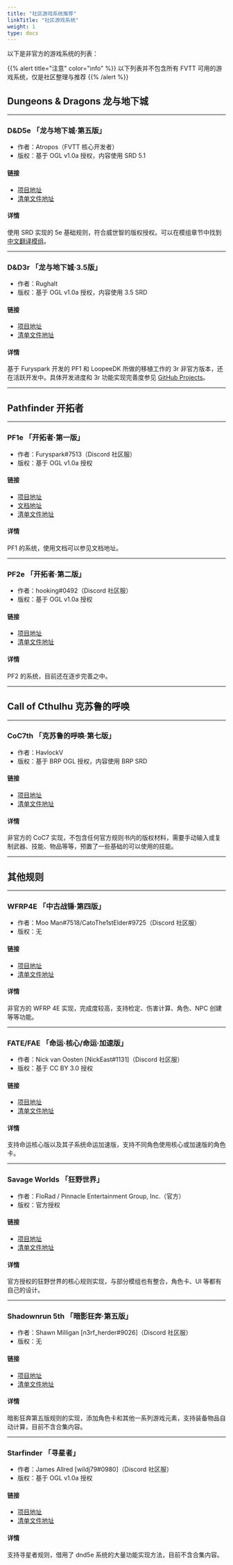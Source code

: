 ```yaml
---
title: "社区游戏系统推荐"
linkTitle: "社区游戏系统"
weight: 1
type: docs
---
```


以下是非官方的游戏系统的列表：

{{% alert title="注意" color="info" %}}
以下列表并不包含所有 FVTT 可用的游戏系统，仅是社区整理与推荐
{{% /alert %}}


## Dungeons & Dragons 龙与地下城

---

### D&D5e 「龙与地下城·第五版」
- 作者：Atropos（FVTT 核心开发者）
- 版权：基于 OGL v1.0a 授权，内容使用 SRD 5.1
#### 链接
- [项目地址](https://gitlab.com/foundrynet/dnd5e)
- [清单文件地址](https://gitlab.com/foundrynet/dnd5e/raw/master/system.json)
#### 详情
使用 SRD 实现的 5e 基础规则，符合威世智的版权授权。可以在模组章节中找到[中文翻译模组](../mods/#5e-中文化)。

---

### D&D3r 「龙与地下城·3.5版」
- 作者：Rughalt
- 版权：基于 OGL v1.0a 授权，内容使用 3.5 SRD
#### 链接
- [项目地址](https://github.com/Rughalt/D35E)
- [清单文件地址](http://dragonshorn.info/dnd35e/system.json)
#### 详情
基于 Furyspark 开发的 PF1 和 LoopeeDK 所做的移植工作的 3r 非官方版本，还在活跃开发中。具体开发进度和 3r 功能实现完善度参见 [GitHub Projects](https://github.com/Rughalt/D35E/projects/1)。

---

## Pathfinder 开拓者

---

### PF1e 「开拓者·第一版」
- 作者：Furyspark#7513（Discord 社区服）
- 版权：基于 OGL v1.0a 授权
#### 链接
- [项目地址](https://gitlab.com/Furyspark/foundryvtt-pathfinder1)
- [文档地址](https://furyspark.gitlab.io/foundryvtt-pathfinder1-doc)
- [清单文件地址](https://gitlab.com/Furyspark/foundryvtt-pathfinder1/-/raw/master/system.json)
#### 详情
PF1 的系统，使用文档可以参见文档地址。

---

### PF2e 「开拓者·第二版」
- 作者：hooking#0492（Discord 社区服）
- 版权：基于 OGL v1.0a 授权
#### 链接
- [项目地址](https://gitlab.com/hooking/foundry-vtt---pathfinder-2e)
- [清单文件地址](https://gitlab.com/hooking/foundry-vtt---pathfinder-2e/-/jobs/artifacts/release/raw/system.json?job=build)
#### 详情
PF2 的系统，目前还在逐步完善之中。

---

## Call of Cthulhu 克苏鲁的呼唤

---

### CoC7th 「克苏鲁的呼唤·第七版」
- 作者：HavlockV
- 版权：基于 BRP OGL 授权，内容使用 BRP SRD
#### 链接
- [项目地址](https://github.com/HavlockV/CoC7-FoundryVTT)
- [清单文件地址](https://raw.githubusercontent.com/HavlockV/CoC7-FoundryVTT/master/system.json)
#### 详情
非官方的 CoC7 实现，不包含任何官方规则书内的版权材料，需要手动输入或复制武器、技能、物品等等，预置了一些基础的可以使用的技能。

---

## 其他规则

---

### WFRP4E 「中古战锤·第四版」
- 作者：Moo Man#7518/CatoThe1stElder#9725（Discord 社区服）
- 版权：无
#### 链接
- [项目地址](https://github.com/CatoThe1stElder/WFRP-4th-Edition-FoundryVTT)
- [清单文件地址](https://raw.githubusercontent.com/CatoThe1stElder/WFRP-4th-Edition-FoundryVTT/stable/system.json)
#### 详情
非官方的 WFRP 4E 实现，完成度较高，支持检定、伤害计算、角色、NPC 创建等等功能。

---

### FATE/FAE 「命运·核心/命运·加速版」
- 作者：Nick van Oosten [NickEast#1131]（Discord 社区服）
- 版权：基于 CC BY 3.0 授权
#### 链接
- [项目地址](https://gitlab.com/foundry-projects/fate)
- [清单文件地址](https://gitlab.com/foundry-projects/fate/raw/master/src/system.json)
#### 详情
支持命运核心版以及其子系统命运加速版，支持不同角色使用核心或加速版的角色卡。

---

### Savage Worlds 「狂野世界」
- 作者：FloRad / Pinnacle Entertainment Group, Inc.（官方）
- 版权：官方授权
#### 链接
- [项目地址](https://gitlab.com/peginc/savage-worlds-adventure-edition)
- [清单文件地址](https://gitlab.com/peginc/savage-worlds-adventure-edition/-/raw/master/system.json)
#### 详情
官方授权的狂野世界的核心规则实现，与部分模组也有整合，角色卡、UI 等都有自己的设计。

---

### Shadownrun 5th 「暗影狂奔·第五版」
- 作者：Shawn Milligan [n3rf_herder#9026]（Discord 社区服）
- 版权：无
#### 链接
- [项目地址](https://github.com/smilligan93/SR5-FoundryVTT)
- [清单文件地址](https://raw.githubusercontent.com/smilligan93/SR5-FoundryVTT/master/system.json)
#### 详情
暗影狂奔第五版规则的实现，添加角色卡和其他一系列游戏元素，支持装备物品自动计算，目前不含合集内容。

---

### Starfinder 「寻星者」
- 作者：James Allred [wildj79#0980]（Discord 社区服）
- 版权：基于 OGL v1.0a 授权
#### 链接
- [项目地址](https://github.com/wildj79/foundryvtt-starfinder)
- [清单文件地址](https://raw.githubusercontent.com/wildj79/foundryvtt-starfinder/master/system.json)
#### 详情
支持寻星者规则，借用了 dnd5e 系统的大量功能实现方法，目前不含合集内容。

